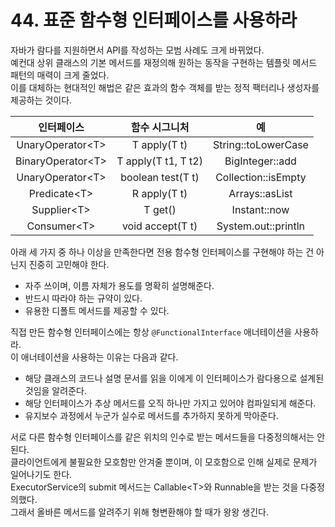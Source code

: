 # 44. 표준 함수형 인터페이스를 사용하라

자바가 람다를 지원하면서 API를 작성하는 모범 사례도 크게 바뀌었다.  
예컨대 상위 클래스의 기본 메서드를 재정의해 원하는 동작을 구현하는 템플릿 메서드 패턴의 매력이 크게 줄었다.  
이를 대체하는 현대적인 해법은 같은 효과의 함수 객체를 받는 정적 팩터리나 생성자를 제공하는 것이다.

|       인터페이스        |       함수 시그니처       |          예          |
|:------------------:|:-------------------:|:-------------------:|
| UnaryOperator\<T>  |    T apply(T t)     | String::toLowerCase |
| BinaryOperator\<T> | T apply(T t1, T t2) |   BigInteger::add   |
| UnaryOperator\<T>  |  boolean test(T t)  | Collection::isEmpty |
|   Predicate\<T>    |    R apply(T t)     |   Arrays::asList    |
|    Supplier\<T>    |       T get()       |    Instant::now     |
|    Consumer\<T>    |  void accept(T t)   | System.out::println |

아래 세 가지 중 하나 이상을 만족한다면 전용 함수형 인터페이스를 구현해야 하는 건 아닌지 진중히 고민해야 한다.

- 자주 쓰이며, 이름 자체가 용도를 명확히 설명해준다.
- 반드시 따라야 하는 규약이 있다.
- 유용한 디폴트 메서드를 제공할 수 있다.

직접 만든 함수형 인터페이스에는 항상 `@FunctionalInterface` 애너테이션을 사용하라.  
이 애너테이션을 사용하는 이유는 다음과 같다.

- 해당 클래스의 코드나 설명 문서를 읽을 이에게 이 인터페이스가 람다용으로 설계된 것임을 알려준다.
- 해당 인터페이스가 추상 메서드를 오직 하나만 가지고 있어야 컴파일되게 해준다.
- 유지보수 과정에서 누군가 실수로 메서드를 추가하지 못하게 막아준다.

서로 다른 함수형 인터페이스를 같은 위치의 인수로 받는 메서드들을 다중정의해서는 안 된다.  
클라이언트에게 불필요한 모호함만 안겨줄 뿐이며, 이 모호함으로 인해 실제로 문제가 일어나기도 한다.  
ExecutorService의 submit 메서드는 Callable\<T>와 Runnable을 받는 것을 다중정의했다.  
그래서 올바른 메서드를 알려주기 위해 형변환해야 할 때가 왕왕 생긴다.